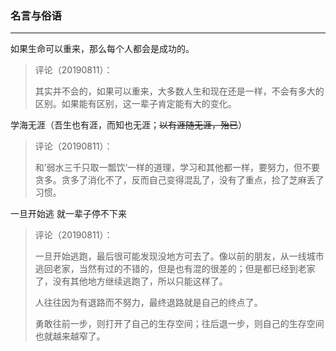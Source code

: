 ### 名言与俗语

---

如果生命可以重来，那么每个人都会是成功的。

> 评论（20190811）：
>
> 其实并不会的，如果可以重来，大多数人生和现在还是一样，不会有多大的区别。如果能有区别，这一辈子肯定能有大的变化。

学海无涯（吾生也有涯，而知也无涯；~~以有涯随无涯，殆已~~）

> 评论（20190811）：
>
> 和’弱水三千只取一瓢饮‘一样的道理，学习和其他都一样，要努力，但不要贪多。贪多了消化不了，反而自己变得混乱了，没有了重点，捡了芝麻丢了习惯。

一旦开始逃 就一辈子停不下来

> 评论（20190811）：
>
> 一旦开始逃跑，最后很可能发现没地方可去了。像以前的朋友，从一线城市逃回老家，当然有过的不错的，但是也有混的很差的；但是都已经到老家了，没有其他地方继续逃跑了，所以只能这样了。
>
> 人往往因为有退路而不努力，最终退路就是自己的终点了。
>
> 勇敢往前一步，则打开了自己的生存空间；往后退一步，则自己的生存空间也就越来越窄了。



